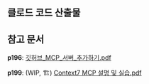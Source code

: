 ## 클로드 코드 산출물

## 참고 문서 
**p196**: [깃허브_MCP_서버_추가하기.pdf](./%5B%ED%81%B4%EB%A1%9C%EB%93%9C_%EC%BD%94%EB%93%9C%5D_p196_%EA%B9%83%ED%97%88%EB%B8%8C_MCP_%EC%84%9C%EB%B2%84_%EC%B6%94%EA%B0%80%ED%95%98%EA%B8%B0.pdf)

**p199**: (WIP, 🏗️) [Context7 MCP 설명 및 실습.pdf](./here.pdf)
